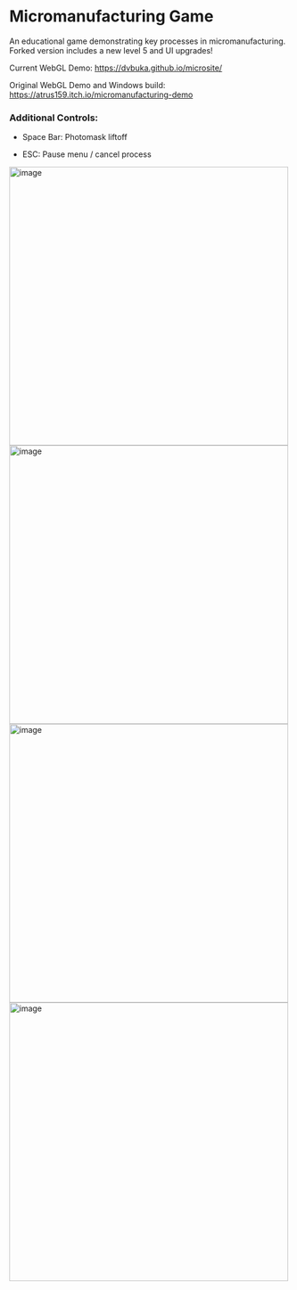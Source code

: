 # Micromanufacturing Game
An educational game demonstrating key processes in micromanufacturing. Forked version includes a new level 5 and UI upgrades!

Current WebGL Demo: https://dvbuka.github.io/microsite/

Original WebGL Demo and Windows build: https://atrus159.itch.io/micromanufacturing-demo

### Additional Controls:
- Space Bar: Photomask liftoff

- ESC: Pause menu / cancel process

<img width="500" alt="image" src="https://github.com/atrus159/MicroManufacturing/assets/102774272/6fbc1871-518c-4368-9f0f-0b46ef1fb766">
<img width="500" alt="image" src="https://github.com/atrus159/MicroManufacturing/assets/102774272/a8e5880a-9ff3-41a9-b3ae-64b8328f9640">
<img width="500" alt="image" src="https://github.com/atrus159/MicroManufacturing/assets/102774272/6eebc75f-996e-40fb-b838-a2387baca48a">
<img width="500" alt="image" src="https://github.com/atrus159/MicroManufacturing/assets/102774272/17125456-ce4c-4b4d-982b-060b1e21df25">
